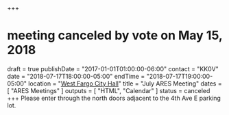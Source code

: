 +++
# meeting canceled by vote on May 15, 2018
draft = true
publishDate = "2017-01-01T01:00:00-06:00"
contact = "KK0V"
date = "2018-07-17T18:00:00-05:00"
endTime = "2018-07-17T19:00:00-05:00"
location = "[West Fargo City Hall](/places/west-fargo-city-hall/)"
title = "July ARES Meeting"
dates = [ "ARES Meetings" ]
outputs = [ "HTML", "Calendar" ]
status = canceled
+++
Please enter through the north
doors adjacent to the 4th Ave E parking lot.

